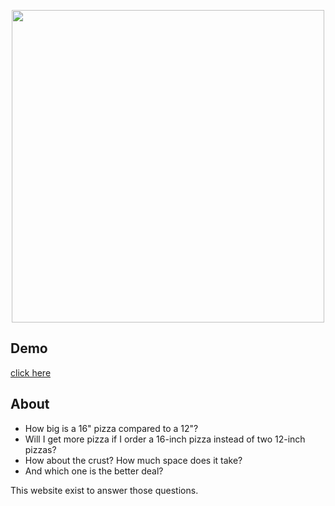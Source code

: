 <p align="center">
<img src="https://user-images.githubusercontent.com/102517204/216414443-3f5c9fe4-09a5-4808-8b26-b0b2b344c7fd.png" width="500">
</p>

## Demo
[click here](https://alts9.github.io/WhichPizzaIsBigger/)

## About

- How big is a 16" pizza compared to a 12"?
- Will I get more pizza if I order a 16-inch pizza instead of two 12-inch pizzas?
- How about the crust? How much space does it take?
- And which one is the better deal?

This website exist to answer those questions.

